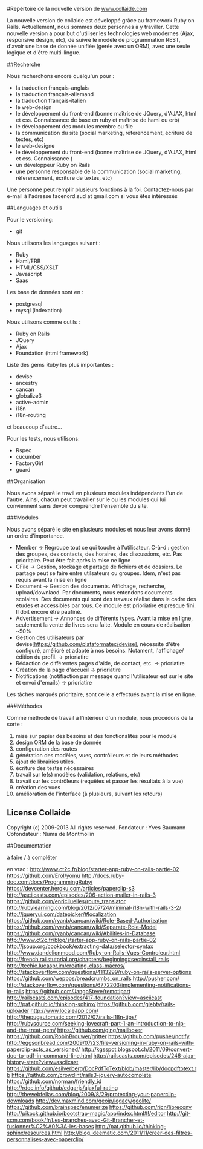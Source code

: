 #Repértoire de la nouvelle version de www.collaide.com

La nouvelle version de collaide est développé grâce au framework Ruby on Rails. Actuellement, nous sommes deux personnes
à y traviller.
Cette nouvelle version a pour but d'utiliser les technologies web modernes (Ajax, responsive design, etc), de suivre
le modèle de programmation REST, d'avoir une base de donnée unifiée (gerée avec un ORM), avec une seule logique et d'être
multi-lingue.

##Recherche

Nous recherchons encore quelqu'un pour :
* la traduction français-anglais
* la traduction français-allemand
* la traduction français-italien
* le web-design
* le développement du front-end (bonne maîtrise de JQuery, d'AJAX, html et css. Connaissance de base en ruby et maîtrise de haml ou erb)
* le développement des modules membre ou file
* la communication du site (social marketing, réferencement, écriture de textes, etc)
* le web-designe
* le développement du front-end (bonne maîtrise de JQuery, d'AJAX, html et css. Connaissance )
* un développeur Ruby on Rails
* une personne responsable de la communication (social marketing, réferencement, écriture de textes, etc)

Une personne peut remplir plusieurs fonctions à la foi. Contactez-nous par e-mail à l'adresse facenord.sud at gmail.com
si vous êtes intéressés

##Languages et outils

Pour le versioning:
* git

Nous utilisons les languages suivant :
* Ruby
* Haml/ERB
* HTML/CSS/XSLT
* Javascript
* Saas

Les base de données sont en :
* postgresql
* mysql (indexation)


Nous utilisons comme outils :
* Ruby on Rails
* JQuery
* Ajax
* Foundation (html framework)

Liste des gems Ruby les plus importantes :
* devise
* ancestry
* cancan
* globalize3
* active-admin
* i18n
* i18n-routing

et beaucoup d'autre...

Pour les tests, nous utilisons:
* Rspec
* cucumber
* FactoryGirl
* guard

##Organisation

Nous avons séparé le travil en plusieurs modules indépendants l'un de l'autre. Ainsi, chacun peut travailler sur le ou les modules qui lui conviennent sans devoir comprendre l'ensemble du site.

###Modules

Nous avons séparé le site en plusieurs modules et nous leur avons donné un ordre d'importance. 
* Member -> Regroupe tout ce qui touche à l'utilisateur. C-à-d : gestion des groupes, des contacts, des horaires, des discussions, etc. Pas prioritaire. Peut être fait après la mise ne ligne
* CFile -> Gestion, stockage et partage de fichiers et de dossiers. Le partage peut se faire entre utilsateurs ou groupes. Idem, n'est pas requis avant la mise en ligne
* Document -> Gestion des documents. Affichage, recherche, upload/downlaod. Par documents, nous entendons documents scolaires. Des documents qui sont des travaux réalisé dans le cadre des études et accessibles par tous. Ce module est prioriatire et presque fini. Il doit encore être paufiné.
* Advertisement -> Annonces de différents types. Avant la mise en ligne, seulement la vente de livres sera faite. Module en cours de réalisation ~50%
* Gestion des utilisateurs par devise[https://github.com/plataformatec/devise], nécessite d'être configuré, amélioré et adapté à nos besoins. Notament, l'affichage/édition du profil. -> prioriatire
* Rédaction de différentes pages d'aide, de contact, etc.  -> prioriatire
* Création de la page d'accueil  -> prioriatire
* Notifications (notifiaction par message quand l'utilisateur est sur le site et envoi d'emails)  -> prioriatire

Les tâches marqués prioritaire, sont celle a effectués avant la mise en ligne.   


###Méthodes

Comme méthode de travail à l'intérieur d'un module, nous procédons de la sorte :
1. mise sur papier des besoins et des fonctionalités pour le module
2. design ORM de la base de donnée
3. configuration des routes
4. génération des modèles, vues, contrôlleurs et de leurs méthodes
5. ajout de librairies utiles.
6. écriture des testes nécessaires
7. travail sur le(s) modèles (validation, relations, etc)
8. travail sur les contrôleurs (requêtes et passer les résultats à la vue)
9. création des vues
10. amélioration de l'interface (à plusieurs, suivant les retours)



License Collaide
-------
Copyright (c) 2009-2013 All rights reserved.
Fondateur : Yves Baumann
Cofondateur : Numa de Montmollin 




##Documentation

à faire / à compléter

en vrac :
http://www.ct2c.fr/blog/starter-app-ruby-on-rails-partie-02
https://github.com/Erol/yomu
http://docs.ruby-doc.com/docs/ProgrammingRuby/
https://devcenter.heroku.com/articles/paperclip-s3
http://asciicasts.com/episodes/206-action-mailer-in-rails-3
https://github.com/enriclluelles/route_translator
http://rubylearning.com/blog/2012/07/24/minimal-i18n-with-rails-3-2/
http://jqueryui.com/datepicker/#localization
https://github.com/ryanb/cancan/wiki/Role-Based-Authorization
https://github.com/ryanb/cancan/wiki/Separate-Role-Model
https://github.com/ryanb/cancan/wiki/Abilities-in-Database
http://www.ct2c.fr/blog/starter-app-ruby-on-rails-partie-02
http://jsoup.org/cookbook/extracting-data/selector-syntax
http://www.dandelionmood.com/Ruby-on-Rails-Vues-Controleur.html
http://french.railstutorial.org/chapters/beginning#sec:install_rails
http://techie.lucaspr.im/creating-class-macros/
http://stackoverflow.com/questions/4113299/ruby-on-rails-server-options
https://github.com/weppos/breadcrumbs_on_rails
http://pusher.com/
http://stackoverflow.com/questions/6772203/implementing-notifications-in-rails
https://github.com/JangoSteve/remotipart
http://railscasts.com/episodes/417-foundation?view=asciicast
http://pat.github.io/thinking-sphinx/
https://github.com/glebtv/rails-uploader
http://www.localeapp.com/
http://thepugautomatic.com/2012/07/rails-i18n-tips/
http://rubysource.com/seeking-lovecraft-part-1-an-introduction-to-nlp-and-the-treat-gem/
https://github.com/ging/mailboxer
https://github.com/RobinBrouwer/gritter
https://github.com/pusher/notify
http://eggsonbread.com/2009/07/23/file-versioning-in-ruby-on-rails-with-paperclip-acts_as_versioned/
http://kgsspot.blogspot.ch/2011/09/convert-doc-to-pdf-in-command-line.html
http://railscasts.com/episodes/246-ajax-history-state?view=asciicast
https://github.com/esilverberg/DocPdfToText/blob/master/lib/docpdftotext.rb
https://github.com/crowdint/rails3-jquery-autocomplete
https://github.com/norman/friendly_id
http://rdoc.info/github/edgarjs/ajaxful-rating
http://thewebfellas.com/blog/2009/8/29/protecting-your-paperclip-downloads
http://dev.maxmind.com/geoip/legacy/geolite/
https://github.com/brainspec/enumerize
https://github.com/ricn/libreconv
http://pikock.github.io/bootstrap-magic/app/index.html#!/editor
http://git-scm.com/book/fr/Les-branches-avec-Git-Brancher-et-fusionner%C2%A0%3A-les-bases
http://pat.github.io/thinking-sphinx/resources.html
http://blog.ideematic.com/2011/11/creer-des-filtres-personnalises-avec-paperclip/


